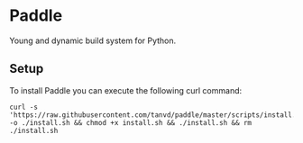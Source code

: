 # Paddle

Young and dynamic build system for Python.

## Setup

To install Paddle you can execute the following curl command:

```shell
curl -s 'https://raw.githubusercontent.com/tanvd/paddle/master/scripts/install.sh' -o ./install.sh && chmod +x install.sh && ./install.sh && rm ./install.sh
```
